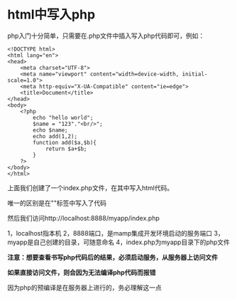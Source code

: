 # html中写入php

php入门十分简单，只需要在.php文件中插入写入php代码即可，例如： 

    <!DOCTYPE html>
    <html lang="en">
    <head>
        <meta charset="UTF-8">
        <meta name="viewport" content="width=device-width, initial-scale=1.0">
        <meta http-equiv="X-UA-Compatible" content="ie=edge">
        <title>Document</title>
    </head>
    <body>
        <?php
            echo "hello world";
            $name = "123"."<br/>";
            echo $name;
            echo add(1,2);
            function add($a,$b){
                return $a+$b;
            }
        ?>
    </body>
    </html>

上面我们创建了一个index.php文件，在其中写入html代码。

唯一的区别是在"<body>"标签中写入了<?php?>代码

然后我们访问http://localhost:8888/myapp/index.php

1，localhost指本机
2，8888端口，是mamp集成开发环境启动的服务端口
3，myapp是自己创建的目录，可随意命名
4，index.php为myapp目录下的php文件

**注意：想要查看书写php代码后的结果，必须启动服务，从服务器上访问文件**

**如果直接访问文件，则会因为无法编译php代码而报错**

因为php的预编译是在服务器上进行的，务必理解这一点